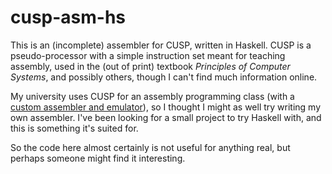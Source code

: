 cusp-asm-hs
===========

This is an (incomplete) assembler for CUSP, written in Haskell. CUSP is a pseudo-processor with a simple instruction set meant for teaching assembly, used in the (out of print) textbook *Principles of Computer Systems*, and possibly others, though I can't find much information online.

My university uses CUSP for an assembly programming class (with a [custom assembler and emulator](http://csiflabs.cs.ucdavis.edu/~ssdavis/50/)), so I thought I might as well try writing my own assembler. I've been looking for a small project to try Haskell with, and this is something it's suited for.

So the code here almost certainly is not useful for anything real, but perhaps someone might find it interesting.
